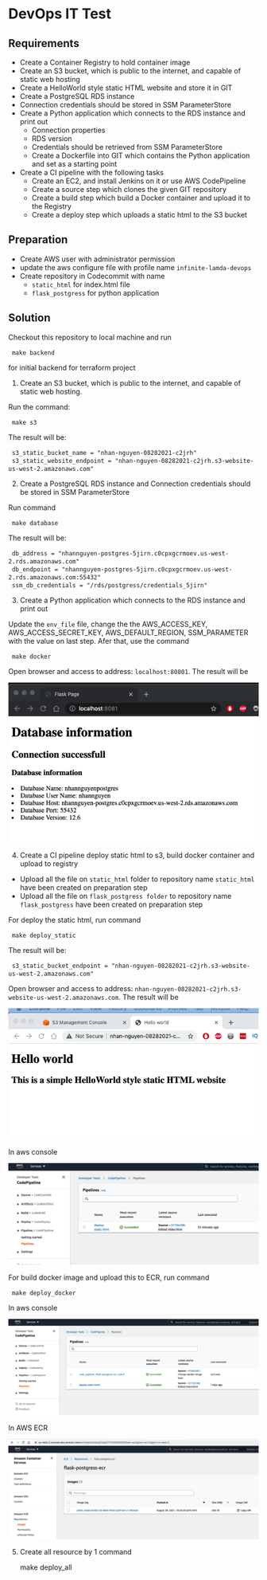 # DevOps IT Test



## Requirements

 - Create a Container Registry to hold container image
 - Create an S3 bucket, which is public to the internet, and capable of static web hosting
 - Create a HelloWorld style static HTML website and store it in GIT
 - Create a PostgreSQL RDS instance
 - Connection credentials should be stored in SSM ParameterStore
 - Create a Python application which connects to the RDS instance and print out
   - Connection properties
   - RDS version
   - Credentials should be retrieved from SSM ParameterStore
   - Create a Dockerfile into GIT which contains the Python application and set as a starting point
 - Create a CI pipeline with the following tasks
   - Create an EC2, and install Jenkins on it or use AWS CodePipeline
   - Create a source step which clones the given GIT repository
   - Create a build step which build a Docker container and upload it to the Registry
   - Create a deploy step which uploads a static html to the S3 bucket

## Preparation 
- Create AWS user with administrator permission
- update the aws configure file with profile name `infinite-lamda-devops`
- Create repository in Codecommit with name 
	- `static_html` for index.html file
	- `flask_postgress` for python application 

## Solution
Checkout this repository to local machine and run
   

     make backend
for initial backend for terraform project

 1. Create an S3 bucket, which is public to the internet, and capable of static web hosting. 
 
 Run the command:
   

     make s3

The result will be:
   

     s3_static_bucket_name = "nhan-nguyen-08282021-c2jrh"
     s3_static_website_endpoint = "nhan-nguyen-08282021-c2jrh.s3-website-us-west-2.amazonaws.com"

2. Create a PostgreSQL RDS instance and Connection credentials should be stored in SSM ParameterStore

Run command
   

     make database

The result will be:

     db_address = "nhannguyen-postgres-5jirn.c0cpxgcrmoev.us-west-2.rds.amazonaws.com"
     db_endpoint = "nhannguyen-postgres-5jirn.c0cpxgcrmoev.us-west-2.rds.amazonaws.com:55432"
     ssm_db_credentials = "/rds/postgress/credentials_5jirn"

3. Create a Python application which connects to the RDS instance and print out

Update the `env_file` file, change the the AWS_ACCESS_KEY, AWS_ACCESS_SECRET_KEY, AWS_DEFAULT_REGION, SSM_PARAMETER with the value on last step. Afer that, use the command


     make docker

Open browser and access to address: `localhost:80801`. The result will be

![flask_page](./image/flask_page.png)

4. Create a CI pipeline deploy static html to s3,  build docker container and upload to registry
- Upload all the file on `static_html` folder to repository name `static_html` have been created on preparation step
- Upload all the file on `flask_postgress folder` to repository name `flask_postgress` have been created on preparation step

For deploy the static html, run command


     make deploy_static

The result will be:

     s3_static_bucket_endpoint = "nhan-nguyen-08282021-c2jrh.s3-website-us-west-2.amazonaws.com"

Open browser and access to address: `nhan-nguyen-08282021-c2jrh.s3-website-us-west-2.amazonaws.com`. The result will be

![flask_page](./image/deploy_static.png)

In aws console

![flask_page_pipeline](./image/deploy_static_pipeline.png)

For build docker image and upload this to ECR, run command


     make deploy_docker

In aws console

![deploy_docker_pipeline](./image/deploy_docker_pipeline.png)

In AWS ECR

![deploy_docker_ecr](./image/deploy_docker_ecr.png)

5. Create all resource by 1 command


     make deploy_all
